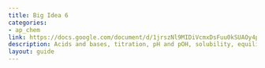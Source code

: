 ```yaml
---
title: Big Idea 6
categories:
- ap_chem
link: https://docs.google.com/document/d/1jrszNl9MIDiVcmxDsFuu0kSUAOy4pTDNVyDxd9i5q4s/
description: Acids and bases, titration, pH and pOH, solubility, equilibrium.
layout: guide
---
```


